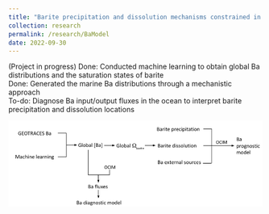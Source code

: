 ```yaml
---
title: "Barite precipitation and dissolution mechanisms constrained in a marine barium model"
collection: research
permalink: /research/BaModel
date: 2022-09-30
---
```

(Project in progress)
Done: Conducted machine learning to obtain global Ba distributions and the saturation states of barite\
Done: Generated the marine Ba distributions through a mechanistic approach\
To-do: Diagnose Ba input/output fluxes in the ocean to interpret barite precipitation and dissolution locations

![Ba mechanistic and diagnostic model flowchart](/files/Ba_flowchart.jpg)
